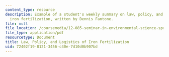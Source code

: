 ```yaml
---
content_type: resource
description: Example of a student's weekly summary on law, policy, and logistics of
  iron fertilization, written by Dennis Fantone.
file: null
file_location: /coursemedia/12-085-seminar-in-environmental-science-spring-2008/72402f1981213456c40e7d10d0b907bd_fantone_w6.pdf
file_type: application/pdf
resourcetype: Document
title: Law, Policy, and Logistics of Iron Fertilization
uid: 72402f19-8121-3456-c40e-7d10d0b907bd
---
```

